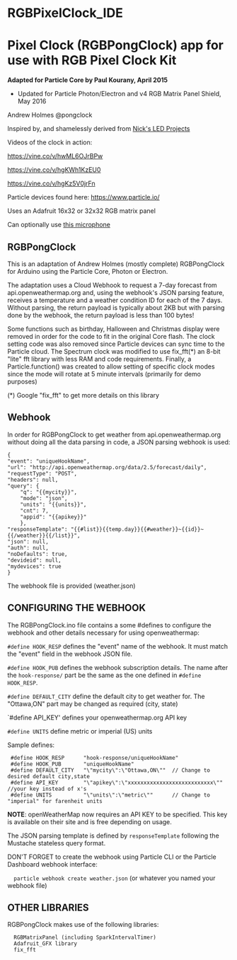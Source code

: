 # RGBPixelClock_IDE
Pixel Clock (RGBPongClock) app for use with RGB Pixel Clock Kit
==============

**Adapted for Particle Core by Paul Kourany, April 2015**
- Updated for Particle Photon/Electron and v4 RGB Matrix Panel Shield, May 2016

Andrew Holmes @pongclock

Inspired by, and shamelessly derived from [Nick's LED Projects](https://123led.wordpress.com/about/)

Videos of the clock in action:

https://vine.co/v/hwML6OJrBPw

https://vine.co/v/hgKWh1KzEU0

https://vine.co/v/hgKz5V0jrFn


Particle devices found here:
https://www.particle.io/

Uses an Adafruit 16x32 or 32x32 RGB matrix panel

Can optionally use [this microphone](http://www.adafruit.com/products/1063)

RGBPongClock
------------
This is an adaptation of Andrew Holmes (mostly complete) RGBPongClock for Arduino
using the Particle Core, Photon or Electron.  

The adaptation uses a Cloud Webhook to request a 7-day forecast from api.openweathermap.org
and, using the webhook's JSON parsing feature, receives a temperature and a weather condition
ID for each of the 7 days.  Without parsing, the return payload is typically about 2KB but
with parsing done by the webhook, the return payload is less than 100 bytes!

Some functions such as birthday, Halloween and Christmas display were removed in order for the
code to fit in the original Core flash.  The clock setting code was also removed since Particle devices can sync time to
the Particle cloud.  The Spectrum clock was modified to use fix_fft(*) an 8-bit "lite" fft library with
less RAM and code requirements.  Finally, a Particle.function() was created to allow setting of
specific clock modes since the mode will rotate at 5 minute intervals (primarily for demo purposes)

(*) Google "fix_fft" to get more details on this library 

Webhook
-------
In order for RGBPongClock to get weather from api.openweathermap.org without doing all the
data parsing in code, a JSON parsing webhook is used:

```
{
"event": "uniqueHookName",
"url": "http://api.openweathermap.org/data/2.5/forecast/daily",
"requestType": "POST",
"headers": null,
"query": {
	"q": "{{mycity}}",
	"mode": "json",
	"units": "{{units}}",
	"cnt": 7,
	"appid": "{{apikey}}"
	},
"responseTemplate": "{{#list}}{{temp.day}}{{#weather}}~{{id}}~{{/weather}}{{/list}}",
"json": null,
"auth": null,
"noDefaults": true,
"devideid": null,
"mydevices": true
}
```

The webhook file is provided (weather.json)

CONFIGURING THE WEBHOOK
--------------
The RGBPongClock.ino file contains a some #defines to configure the webhook and other details necessary
for using openweathermap:

`#define HOOK_RESP` defines the "event" name of the webhook.  It must match the "event" field in the
webhook JSON file.

`#define HOOK_PUB` defines the webhook subscription details.  The name after the `hook-response/` part be
the same as the one defined in `#define HOOK_RESP`.

`#define DEFAULT_CITY` define the default city to get weather for.  The "Ottawa,ON" part may be changed
as required (city, state)

`#define API_KEY' defines your openweathermap.org API key

`#define UNITS`	define metric or imperial (US) units

Sample defines:
```
 #define HOOK_RESP		"hook-response/uniqueHookName"
 #define HOOK_PUB		"uniqueHookName"
 #define DEFAULT_CITY	"\"mycity\":\"Ottawa,ON\""	// Change to desired default city,state
 #define API_KEY		"\"apikey\":\"xxxxxxxxxxxxxxxxxxxxxxxxxxx\""  //your key instead of x's
 #define UNITS			"\"units\":\"metric\""		// Change to "imperial" for farenheit units
```
**NOTE**: openWeatherMap now requires an API KEY to be specified.  This key is available on
their site and is free depending on usage.

The JSON parsing template is defined by `responseTemplate` following the Mustache
stateless query format.


DON'T FORGET to create the webhook using Particle CLI or the Particle Dashboard webhook interface:

```  particle webhook create weather.json```  (or whatever you named your webhook file)

  
OTHER LIBRARIES
---------------

RGBPongClock makes use of the following libraries:
```
  RGBMatrixPanel (including SparkIntervalTimer)
  Adafruit_GFX library
  fix_fft
```
